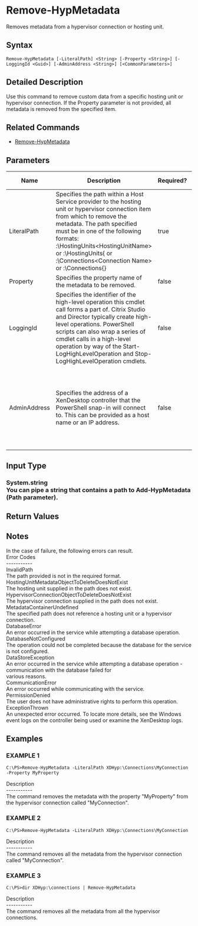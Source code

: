 ﻿# Remove-HypMetadata

   Removes metadata from a hypervisor connection or hosting unit.

## Syntax
```
Remove-HypMetadata [-LiteralPath] <String> [-Property <String>] [-LoggingId <Guid>] [-AdminAddress <String>] [<CommonParameters>]
```

## Detailed Description
   Use this command to remove custom data from a specific hosting unit or hypervisor connection.  If the Property parameter is not provided, all metadata is removed from the specified item.

## Related Commands
  * [Remove-HypMetadata](Remove-HypMetadata/)
## Parameters

| Name   | Description | Required? | Pipeline Input | Default Value |
| --- | --- | --- | --- | --- |
| LiteralPath | Specifies the path within a Host Service provider to the hosting unit or hypervisor connection item from which to remove the metadata. The path specified must be in one of the following formats: <drive>:\HostingUnits\<HostingUnitName> or  <drive>:\HostingUnits\{<HostingUnit Uid> or  <drive>:\Connections\<Connection Name> or  <drive>:\Connections\{<Connection Uid>} | true | true (ByValue) |  |
| Property | Specifies the property name of the metadata to be removed. | false | false |  |
| LoggingId | Specifies the identifier of the high-level operation this cmdlet call forms a part of. Citrix Studio and Director typically create high-level operations. PowerShell scripts can also wrap a series of cmdlet calls in a high-level operation by way of the Start-LogHighLevelOperation and Stop-LogHighLevelOperation cmdlets. | false | false |  |
| AdminAddress | Specifies the address of a XenDesktop controller that the PowerShell snap-in will connect to.  This can be provided as a host name or an IP address. | false | false | LocalHost. Once a value is provided by any cmdlet, this value will become the default. |

## Input Type
### System.string<br>    You can pipe a string that contains a path to Add-HypMetadata (Path parameter).
   
## Return Values
### 
   ## Notes
   In the case of failure, the following errors can result.<br>    Error Codes<br>    -----------<br>    InvalidPath<br>    The path provided is not in the required format.<br>    HostingUnitMetadataObjectToDeleteDoesNotExist<br>    The hosting unit supplied in the path does not exist.<br>    HypervisorConnectionObjectToDeleteDoesNotExist<br>    The hypervisor connection supplied in the path does not exist.<br>    MetadataContainerUndefined<br>    The specified path does not reference a hosting unit or a hypervisor connection.<br>    DatabaseError<br>    An error occurred in the service while attempting a database operation.<br>    DatabaseNotConfigured<br>    The operation could not be completed because the database for the service is not configured.<br>    DataStoreException<br>    An error occurred in the service while attempting a database operation - communication with the database failed for<br>    various reasons.<br>    CommunicationError<br>    An error occurred while communicating with the service.<br>    PermissionDenied<br>    The user does not have administrative rights to perform this operation.<br>    ExceptionThrown<br>    An unexpected error occurred.  To locate more details, see the Windows event logs on the controller being used or examine the XenDesktop logs.
## Examples

### EXAMPLE 1
```
C:\PS>Remove-HypMetadata -LiteralPath XDHyp:\Connections\MyConnection -Property MyProperty
```
   Description<br>-----------<br>The command removes the metadata with the property "MyProperty" from the hypervisor connection called "MyConnection".
### EXAMPLE 2
```
C:\PS>Remove-HypMetadata -LiteralPath XDHyp:\Connections\MyConnection
```
   Description<br>-----------<br>The command removes all the metadata from the hypervisor connection called "MyConnection".
### EXAMPLE 3
```
C:\PS>dir XDHyp:\connections | Remove-HypMetadata
```
   Description<br>-----------<br>The command removes all the metadata from all the hypervisor connections.
